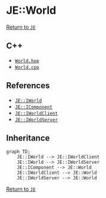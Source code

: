 # JE::World

[Return to `JE`](/docs/je.md)

## C++

- [`World.hpp`](/src/je/World.hpp)
- [`World.cpp`](/src/je/World.cpp)

## References

- [`JE::IWorld`](/docs/je/IWorld.md)
- [`JE::IComponent`](/docs/je/IComponent.md)
- [`JE::IWorldClient`](/docs/je/IWorldClient.md)
- [`JE::IWorldServer`](/docs/je/IWorldServer.md)

## Inheritance

```mermaid
graph TD;
    JE::IWorld --> JE::IWorldClient
    JE::IWorld --> JE::IWorldServer
    JE::IComponent --> JE::World
    JE::IWorldClient --> JE::World
    JE::IWorldServer --> JE::World
```

[Return to `JE`](/docs/je.md)